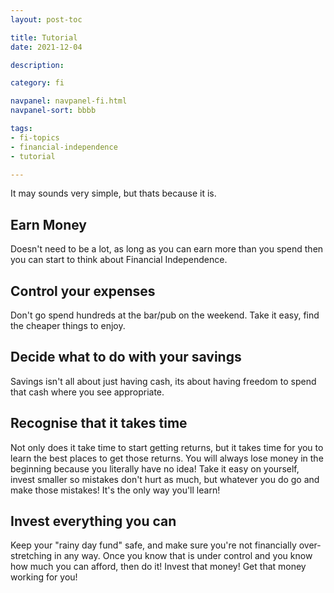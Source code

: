 ```yaml
---
layout: post-toc

title: Tutorial
date: 2021-12-04

description:

category: fi

navpanel: navpanel-fi.html
navpanel-sort: bbbb

tags:
- fi-topics
- financial-independence
- tutorial

---
```


It may sounds very simple, but thats because it is.

## Earn Money
Doesn't need to be a lot, as long as you can earn more than you spend then you can start to think about Financial Independence.

## Control your expenses
Don't go spend hundreds at the bar/pub on the weekend. Take it easy, find the cheaper things to enjoy.

## Decide what to do with your savings
Savings isn't all about just having cash, its about having freedom to spend that cash where you see appropriate.

## Recognise that it takes time
Not only does it take time to start getting returns, but it takes time for you to learn the best places to get those returns. You will always lose money in the beginning because you literally have no idea! Take it easy on yourself, invest smaller so mistakes don't hurt as much, but whatever you do go and make those mistakes! It's the only way you'll learn!

## Invest everything you can
Keep your "rainy day fund" safe, and make sure you're not financially over-stretching in any way. Once you know that is under control and you know how much you can afford, then do it! Invest that money! Get that money working for you!
